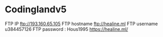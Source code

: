 # Codinglandv5

FTP IP	ftp://193.160.65.105
FTP hostname	ftp://healine.ml
FTP username	u384457126
FTP password : Hous1995
https://healine.ml/
